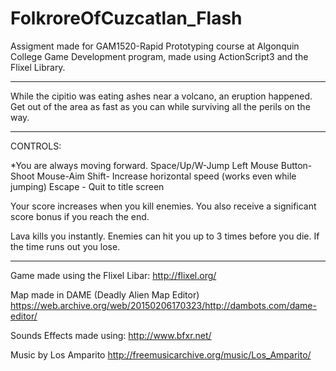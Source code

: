 # FolkroreOfCuzcatlan_Flash

Assigment made for GAM1520-Rapid Prototyping course at Algonquin College Game Development program, made using ActionScript3 and the Flixel Library.

___________________________________________________

While the cipitio was eating ashes near a volcano, an eruption happened. Get out of the area as fast as you can while surviving all the perils on the way.

___________________________________________________
CONTROLS:

*You are always moving forward.
Space/Up/W-Jump
Left Mouse Button-Shoot
Mouse-Aim
Shift- Increase horizontal speed (works even while jumping)
Escape - Quit to title screen

Your score increases when you kill enemies.
You also receive a significant score bonus if you reach the end.

Lava kills you instantly.
Enemies can hit you up to 3 times before you die.
If the time runs out you lose.
___________________________________________________
Game made using the Flixel Libar:
http://flixel.org/

Map made in DAME (Deadly Alien Map Editor)
https://web.archive.org/web/20150206170323/http://dambots.com/dame-editor/

Sounds Effects made using:
http://www.bfxr.net/

Music by Los Amparito
http://freemusicarchive.org/music/Los_Amparito/
